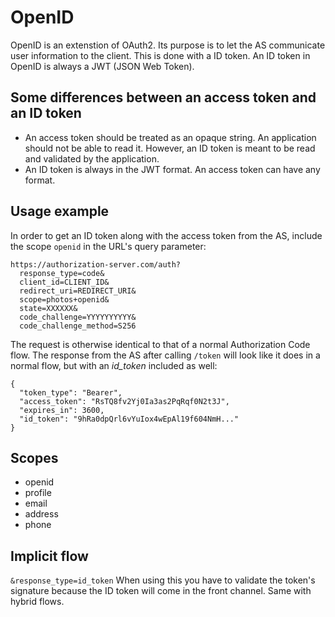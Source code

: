 # OpenID

OpenID is an extenstion of OAuth2. Its purpose is to let the AS communicate user information to the client. This is done with a ID token. An ID token in OpenID is always a JWT (JSON Web Token).

## Some differences between an access token and an ID token
- An access token should be treated as an opaque string. An application should not be able to read it. However, an ID token is meant to be read and validated by the application.
- An ID token is always in the JWT format. An access token can have any format.

## Usage example 
In order to get an ID token along with the access token from the AS, include the scope `openid` in the URL's query parameter:

```
https://authorization-server.com/auth?
  response_type=code&
  client_id=CLIENT_ID&
  redirect_uri=REDIRECT_URI&
  scope=photos+openid&
  state=XXXXXX&
  code_challenge=YYYYYYYYYY&
  code_challenge_method=S256
```

The request is otherwise identical to that of a normal Authorization Code flow. The response from the AS after calling `/token` will look like it does in a normal flow, but with an *id_token* included as well:

```
{
  "token_type": "Bearer",
  "access_token": "RsTQ8fv2Yj0Ia3as2PqRqf0N2t3J",
  "expires_in": 3600,
  "id_token": "9hRa0dpQrl6vYuIox4wEpAl19f604NmH..."
}
```

## Scopes
- openid
- profile
- email
- address
- phone

## Implicit flow
`&response_type=id_token`
When using this you have to validate the token's signature because the ID token will come in the front channel. Same with hybrid flows.